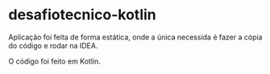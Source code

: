 # desafiotecnico-kotlin


Aplicação foi feita de forma estática, onde a única necessida é fazer a cópia do código e rodar na IDEA.

O código foi feito em Kotlin.
